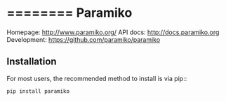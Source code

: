 ========
Paramiko
========


Homepage:    http://www.paramiko.org/
API docs:    http://docs.paramiko.org
Development: https://github.com/paramiko/paramiko


Installation
------------

For most users, the recommended method to install is via pip::

    pip install paramiko
